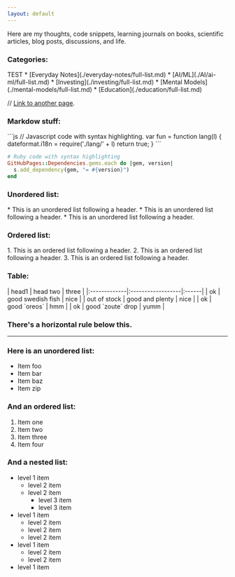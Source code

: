 ```yaml
---
layout: default
---
```



<p>
Here are my thoughts, code snippets, learning journals on books, scientific articles, blog posts, discussions, and life.</p>



<h3>Categories:</h3>TEST
*  [Everyday Notes](./everyday-notes/full-list.md)
*  [AI/ML](./AI/ai-ml/full-list.md)
*  [Investing](./investing/full-list.md)
*  [Mental Models](./mental-models/full-list.md)
*  [Education](./education/full-list.md)

<br>

// [Link to another page](./another-page.html).


<h3>Markdow stuff:</h3>
```js
// Javascript code with syntax highlighting.
var fun = function lang(l) {
  dateformat.i18n = require('./lang/' + l)
  return true;
}
```

```ruby
# Ruby code with syntax highlighting
GitHubPages::Dependencies.gems.each do |gem, version|
  s.add_dependency(gem, "= #{version}")
end
```

<h3>Unordered list:</h3>
*   This is an unordered list following a header.
*   This is an unordered list following a header.
*   This is an unordered list following a header.

<h3>Ordered list:</h3>
1.  This is an ordered list following a header.
2.  This is an ordered list following a header.
3.  This is an ordered list following a header.

<h3>Table:</h3>
| head1        | head two          | three |
|:-------------|:------------------|:------|
| ok           | good swedish fish | nice  |
| out of stock | good and plenty   | nice  |
| ok           | good `oreos`      | hmm   |
| ok           | good `zoute` drop | yumm  |

### There's a horizontal rule below this.

* * *

### Here is an unordered list:

*   Item foo
*   Item bar
*   Item baz
*   Item zip

### And an ordered list:

1.  Item one
1.  Item two
1.  Item three
1.  Item four

### And a nested list:

- level 1 item
  - level 2 item
  - level 2 item
    - level 3 item
    - level 3 item
- level 1 item
  - level 2 item
  - level 2 item
  - level 2 item
- level 1 item
  - level 2 item
  - level 2 item
- level 1 item
<!-- 
### Small image

![Octocat](https://github.githubassets.com/images/icons/emoji/octocat.png)

### Large image

![Branching](https://guides.github.com/activities/hello-world/branching.png) -->

<!-- 
### Definition lists can be used with HTML syntax.

<dl>
<dt>Name</dt>
<dd>Godzilla</dd>
<dt>Born</dt>
<dd>1952</dd>
<dt>Birthplace</dt>
<dd>Japan</dd>
<dt>Color</dt>
<dd>Green</dd>
</dl>

```
Long, single-line code blocks should not wrap. They should horizontally scroll if they are too long. This line should be long enough to demonstrate this.
```

```
The final element.
``` -->
